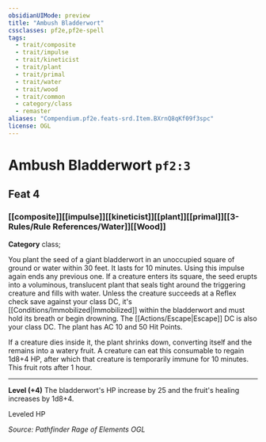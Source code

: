 ```yaml
---
obsidianUIMode: preview
title: "Ambush Bladderwort"
cssclasses: pf2e,pf2e-spell
tags:
  - trait/composite
  - trait/impulse
  - trait/kineticist
  - trait/plant
  - trait/primal
  - trait/water
  - trait/wood
  - trait/common
  - category/class
  - remaster
aliases: "Compendium.pf2e.feats-srd.Item.BXrnQ8qKf09f3spc"
license: OGL
---
```

# Ambush Bladderwort `pf2:3`
## Feat 4
### [[composite]][[impulse]][[kineticist]][[plant]][[primal]][[3-Rules/Rule References/Water]][[Wood]]

**Category** class; 




You plant the seed of a giant bladderwort in an unoccupied square of ground or water within 30 feet. It lasts for 10 minutes. Using this impulse again ends any previous one. If a creature enters its square, the seed erupts into a voluminous, translucent plant that seals tight around the triggering creature and fills with water. Unless the creature succeeds at a Reflex check save against your class DC, it's [[Conditions/Immobilized|Immobilized]] within the bladderwort and must hold its breath or begin drowning. The [[Actions/Escape|Escape]] DC is also your class DC. The plant has AC 10 and 50 Hit Points.

If a creature dies inside it, the plant shrinks down, converting itself and the remains into a watery fruit. A creature can eat this consumable to regain 1d8+4 HP, after which that creature is temporarily immune for 10 minutes. This fruit rots after 1 hour.

* * *

**Level (+4)** The bladderwort's HP increase by 25 and the fruit's healing increases by 1d8+4.

Leveled HP

*Source: Pathfinder Rage of Elements*
*OGL*